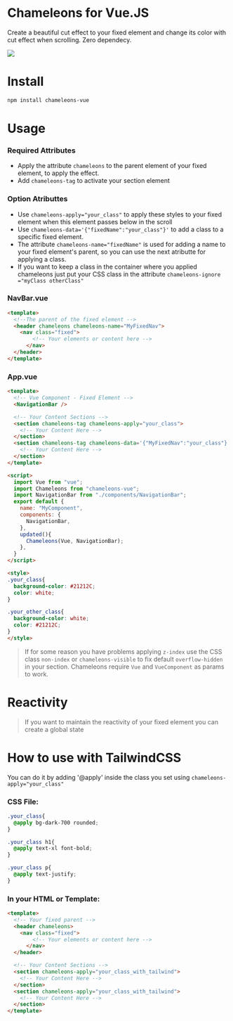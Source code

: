 # Chameleons for Vue.JS

Create a beautiful cut effect to your fixed element and change its color with cut effect when scrolling. Zero dependecy.

![](https://res.cloudinary.com/superfolio/image/upload/v1620078437/ezgif.com-gif-maker_lumagl.gif)

# Install

```bash
npm install chameleons-vue
```

# Usage

### Required Attributes

- Apply the attribute `chameleons` to the parent element of your fixed element, to apply the effect.
- Add `chameleons-tag` to activate your section element

### Option Atributtes

- Use `chameleons-apply="your_class"` to apply these styles to your fixed element when this element passes below in the scroll
- Use `chameleons-data='{"fixedName":"your_class"}'` to add a class to a specific fixed element.
- The attribute `chameleons-name="fixedName"` is used for adding a name to your fixed element's parent, so you can use the next atributte for applying a class.
- If you want to keep a class in the container where you applied chameleons just put your CSS class in the attribute ```chameleons-ignore ="myClass otherClass"```

### NavBar.vue

```html
<template>
  <!--The parent of the fixed element -->
  <header chameleons chameleons-name="MyFixedNav">
    <nav class="fixed">
	    <!-- Your elements or content here -->
	  </nav>
  </header>
</template>
```

### App.vue

```html
<template>
  <!-- Vue Component - Fixed Element -->
  <NavigationBar />

  <!-- Your Content Sections -->
  <section chameleons-tag chameleons-apply="your_class">
    <!-- Your Content Here -->
  </section>
  <section chameleons-tag chameleons-data='{"MyFixedNav":"your_class"}'>
    <!-- Your Content Here -->
  </section>
</template>

<script>
  import Vue from "vue";
  import Chameleons from "chameleons-vue";
  import NavigationBar from "./components/NavigationBar";
  export default {
    name: "MyComponent",
	components: {
	  NavigationBar,
	},
	updated(){
	  Chameleons(Vue, NavigationBar);
	},
  }
</script>

<style>
.your_class{
  background-color: #21212C;
  color: white;
}

.your_other_class{
  background-color: white;
  color: #21212C;
}
</style>
```

> If for some reason you have problems applying `z-index` use the CSS class `non-index` or `chameleons-visible` to fix default `overflow-hidden` in your section. 
>Chameleons require `Vue` and `VueComponent` as params to work.

# Reactivity

> If you want to maintain the reactivity of your fixed element you can create a global state

# How to use with TailwindCSS

You can do it by adding '@apply' inside the class you set using `chameleons-apply="your_class"`

### CSS File:

```css
.your_class{
  @apply bg-dark-700 rounded; 
}

.your_class h1{
  @apply text-xl font-bold; 
}

.your_class p{
  @apply text-justify;
}
```

### In your HTML or Template:

```html
<template>
  <!-- Your fixed parent -->
  <header chameleons>
    <nav class="fixed">
	    <!-- Your elements or content here -->
	  </nav>
  </header>

  <!-- Your Content Sections -->
  <section chameleons-apply="your_class_with_tailwind">
    <!-- Your Content Here -->
  </section>
  <section chameleons-apply="your_class_with_tailwind">
    <!-- Your Content Here -->
  </section>
</template>
```
